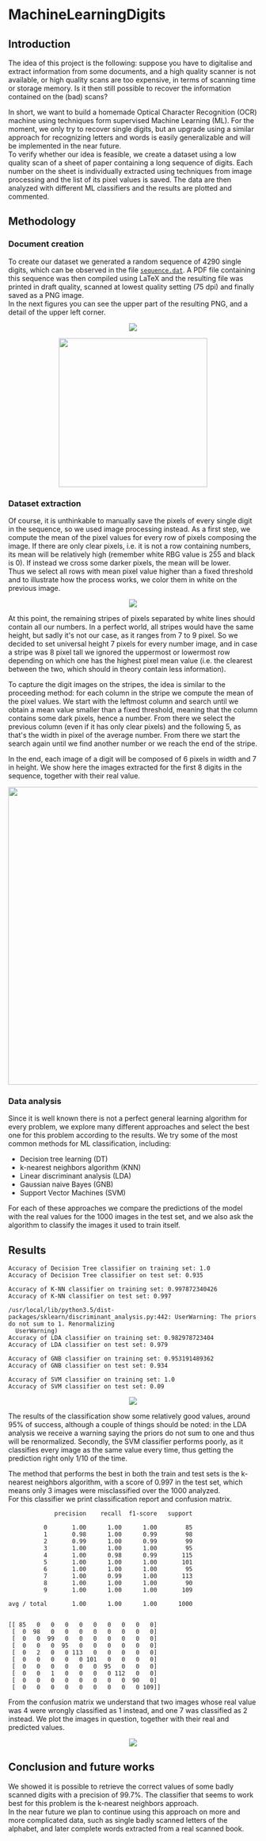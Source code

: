 # MachineLearningDigits

## Introduction
The idea of this project is the following: suppose you have to digitalise and extract information from some documents, and a high quality scanner is not available, or high quality scans are too expensive, in terms of scanning time or storage memory. Is it then still possible to recover the information contained on the (bad) scans? 

In short, we want to build a homemade Optical Character Recognition (OCR) machine using techniques form supervised Machine Learning (ML). For the moment, we only try to recover single digits, but an upgrade using a similar approach for recognizing letters and words is easily generalizable and will be implemented in the near future.  
To verify whether our idea is feasible, we create a dataset using a low quality scan of a sheet of paper containing a long sequence of digits. Each number on the sheet is individually extracted using techniques from image processing and the list of its pixel values is saved. The data are then analyzed with different ML classifiers and the results are plotted and commented.

## Methodology
### Document creation
To create our dataset we generated a random sequence of 4290 single digits, which can be observed in the file [`sequence.dat`](https://github.com/dario-marvin/MachineLearningDigits/blob/master/sequence.dat). A PDF file containing this sequence was then compiled using LaTeX and the resulting file was printed in draft quality, scanned at lowest quality setting (75 dpi) and finally saved as a PNG image.  
In the next figures you can see the upper part of the resulting PNG, and a detail of the upper left corner.

<p align="center">
  <img src="https://github.com/dario-marvin/MachineLearningDigits/blob/master/page1_ex.png">
</p>

<p align="center">
  <img width = 300 src="https://github.com/dario-marvin/MachineLearningDigits/blob/master/page1_particular.png">
</p>

### Dataset extraction

Of course, it is unthinkable to manually save the pixels of every single digit in the sequence, so we used image processing instead. As a first step, we compute the mean of the pixel values for every row of pixels composing the image. If there are only clear pixels, i.e. it is not a row containing numbers, its mean will be relatively high (remember white RBG value is 255 and black is 0). If instead we cross some darker pixels, the mean will be lower.  
Thus we select all rows with mean pixel value higher than a fixed threshold and to illustrate how the process works, we color them in white on the previous image.

<p align="center">
  <img src="https://github.com/dario-marvin/MachineLearningDigits/blob/master/page1_modified_ex.png">
</p>

At this point, the remaining stripes of pixels separated by white lines should contain all our numbers. In a perfect world, all stripes would have the same height, but sadly it's not our case, as it ranges from 7 to 9 pixel. So we decided to set universal height 7 pixels for every number image, and in case a stripe was 8 pixel tall we ignored the uppermost or lowermost row depending on which one has the highest pixel mean value (i.e. the clearest between the two, which should in theory contain less information).  

To capture the digit images on the stripes, the idea is similar to the proceeding method: for each column in the stripe we compute the mean of the pixel values. We start with the leftmost column and search until we obtain a mean value smaller than a fixed threshold, meaning that the column contains some dark pixels, hence a number. From there we select the previous column (even if it has only clear pixels) and the following 5, as that's the width in pixel of the average number. From there we start the search again until we find another number or we reach the end of the stripe.

In the end, each image of a digit will be composed of 6 pixels in width and 7 in height. We show here the images extracted for the first 8 digits in the sequence, together with their real value.

<p align="center">
  <img width=600 src="https://github.com/dario-marvin/MachineLearningDigits/blob/master/list_beginning.png">
</p>

### Data analysis

Since it is well known there is not a perfect general learning algorithm for every problem, we explore many different approaches and select the best one for this problem according to the results. We try some of the most common methods for ML classification, including:
- Decision tree learning (DT)
- k-nearest neighbors algorithm (KNN)
- Linear discriminant analysis (LDA)
- Gaussian naive Bayes (GNB)
- Support Vector Machines (SVM)

For each of these approaches we compare the predictions of the model with the real values for the 1000 images in the test set, and we also ask the algorithm to classify the images it used to train itself.

## Results

```
Accuracy of Decision Tree classifier on training set: 1.0
Accuracy of Decision Tree classifier on test set: 0.935

Accuracy of K-NN classifier on training set: 0.997872340426
Accuracy of K-NN classifier on test set: 0.997

/usr/local/lib/python3.5/dist-packages/sklearn/discriminant_analysis.py:442: UserWarning: The priors do not sum to 1. Renormalizing
  UserWarning)
Accuracy of LDA classifier on training set: 0.982978723404
Accuracy of LDA classifier on test set: 0.979

Accuracy of GNB classifier on training set: 0.953191489362
Accuracy of GNB classifier on test set: 0.934

Accuracy of SVM classifier on training set: 1.0
Accuracy of SVM classifier on test set: 0.09

```
<p align="center">
  <img src="https://github.com/dario-marvin/MachineLearningDigits/blob/master/classifier_comparison.png">
</p>

The results of the classification show some relatively good values, around 95% of success, although a couple of things should be noted: in the LDA analysis we receive a warning saying the priors do not sum to one and thus will be renormalized. Secondly, the SVM classifier performs poorly, as it classifies every image as the same value every time, thus getting the prediction right only 1/10 of the time.

The method that performs the best in both the train and test sets is the k-nearest neighbors algorithm, with a score of 0.997 in the test set, which means only 3 images were misclassified over the 1000 analyzed.  
For this classifier we print classification report and confusion matrix.
```
             precision    recall  f1-score   support

          0       1.00      1.00      1.00        85
          1       0.98      1.00      0.99        98
          2       0.99      1.00      0.99        99
          3       1.00      1.00      1.00        95
          4       1.00      0.98      0.99       115
          5       1.00      1.00      1.00       101
          6       1.00      1.00      1.00        95
          7       1.00      0.99      1.00       113
          8       1.00      1.00      1.00        90
          9       1.00      1.00      1.00       109

avg / total       1.00      1.00      1.00      1000


[[ 85   0   0   0   0   0   0   0   0   0]
 [  0  98   0   0   0   0   0   0   0   0]
 [  0   0  99   0   0   0   0   0   0   0]
 [  0   0   0  95   0   0   0   0   0   0]
 [  0   2   0   0 113   0   0   0   0   0]
 [  0   0   0   0   0 101   0   0   0   0]
 [  0   0   0   0   0   0  95   0   0   0]
 [  0   0   1   0   0   0   0 112   0   0]
 [  0   0   0   0   0   0   0   0  90   0]
 [  0   0   0   0   0   0   0   0   0 109]]

```
From the confusion matrix we understand that two images whose real value was 4 were wrongly classified as 1 instead, and one 7 was classified as 2 instead. We plot the images in question, together with their real and predicted values.

<p align="center">
  <img size=500 src="https://github.com/dario-marvin/MachineLearningDigits/blob/master/wrong_predictions.png">
</p>


## Conclusion and future works
We showed it is possible to retrieve the correct values of some badly scanned digits with a precision of 99.7%. The classifier that seems to work best for this problem is the k-nearest neighbors approach.  
In the near future we plan to continue using this approach on more and more complicated data, such as single badly scanned letters of the alphabet, and later complete words extracted from a real scanned book.
